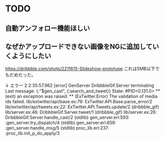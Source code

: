 


# TODO

## 自動アンフォロー機能ほしい

## なぜかアップロードできない画像をNGに追加していくようにしたい

https://dribbble.com/shots/2211615-Slideshow-prototype
これは5MB以下でもだめだった。

 ↓ エラー
2
2:35:57.962 [error] GenServer DribbbleGif.Server terminating
Last message: {:"$gen_cast", {:search_and_tweet}}
State: #PID<0.131.0>
** (exit) an exception was raised:
    ** (ExTwitter.Error) The validation of media ids failed.
        lib/extwitter/api/base.ex:79: ExTwitter.API.Base.parse_error/2
        lib/extwitter/api/tweets.ex:22: ExTwitter.API.Tweets.update/2
        (dribbble_gif) lib/server.ex:46: DribbbleGif.Server.tweet/1
        (dribbble_gif) lib/server.ex:26: DribbbleGif.Server.handle_cast/2
        (stdlib) gen_server.erl:593: :gen_server.try_dispatch/4
        (stdlib) gen_server.erl:659: :gen_server.handle_msg/5
        (stdlib) proc_lib.erl:237: :proc_lib.init_p_do_apply/3
